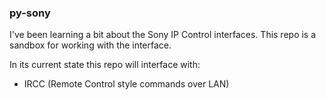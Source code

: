 ### py-sony

I've been learning a bit about the Sony IP Control interfaces. This repo is a sandbox for working with the interface.

In its current state this repo will interface with:
* IRCC (Remote Control style commands over LAN)
